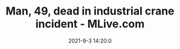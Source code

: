 ---
"title": "Man, 49, dead in industrial crane incident - MLive.com"
"date": "2021-9-3 14:20:0"
"feed_name": "GOOGLENEWSINDUSTRIAL"
"feed_website": "https://news.google.com/search?q=industrial%2Bincident&hl=en-US&gl=US&ceid=US:en"
"feed_rss": "https://news.google.com/rss/search?q=industrial%2Bincident&hl=en-US&gl=US&ceid=US:en"
"link": "https://www.mlive.com/news/2021/09/man-49-dead-in-industrial-crane-incident.html"
"file": "_posts/2021-1-1-99c3c3becdc2940d87d295ab8e13f525e322199f.md"
"accident": "1"
"drilling": "0"
---
